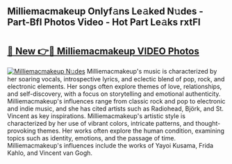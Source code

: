 ## Milliemacmakeup Onlyf𝚊ns Le𝚊ked N𝚞des - Part-BfI Photos Video - Hot Part Le𝚊ks rxtFI

# <h2><a href="http://ab29162.deff.icu/?id=Milliemacmakeup">🔗 New 👉🔴 Milliemacmakeup VIDEO Photos</a></h2>

[![Milliemacmakeup N𝚞des](https://i.imgur.com/rIISA9y.gif)](http://ab29162.deff.icu/?id=Milliemacmakeup)
Milliemacmakeup's music is characterized by her soaring vocals, introspective lyrics, and eclectic blend of pop, rock, and electronic elements. Her songs often explore themes of love, relationships, and self-discovery, with a focus on storytelling and emotional authenticity. Milliemacmakeup's influences range from classic rock and pop to electronic and indie music, and she has cited artists such as Radiohead, Björk, and St. Vincent as key inspirations. Milliemacmakeup's artistic style is characterized by her use of vibrant colors, intricate patterns, and thought-provoking themes. Her works often explore the human condition, examining topics such as identity, emotions, and the passage of time. Milliemacmakeup's influences include the works of Yayoi Kusama, Frida Kahlo, and Vincent van Gogh.

